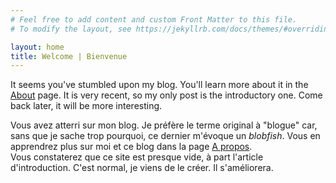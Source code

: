 ```yaml
---
# Feel free to add content and custom Front Matter to this file.
# To modify the layout, see https://jekyllrb.com/docs/themes/#overriding-theme-defaults

layout: home
title: Welcome | Bienvenue
---
```


It seems you've stumbled upon my blog. You'll learn more about it in the [About](/about/) page.
It is very recent, so my only post is the introductory one. Come back later, it will be more interesting.

Vous avez atterri sur mon blog. Je préfère le terme original à "blogue" car, sans que je sache trop pourquoi, ce dernier m'évoque un *blobfish*.
Vous en apprendrez plus sur moi et ce blog dans la page [A propos](/about/).	
Vous constaterez que ce site est presque vide, à part l'article d'introduction. C'est normal, je viens de le créer. Il s'améliorera.
